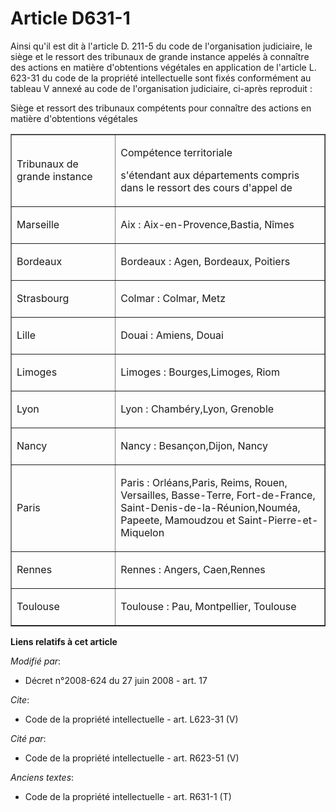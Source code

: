 # Article D631-1

Ainsi qu'il est dit à l'article D. 211-5 du code de l'organisation judiciaire, le siège et le ressort des tribunaux de grande
instance appelés à connaître des actions en matière d'obtentions végétales en application de l'article L. 623-31 du code de
la propriété intellectuelle sont fixés conformément au tableau V annexé au code de l'organisation judiciaire, ci-après
reproduit : 

Siège et ressort des tribunaux compétents pour connaître des actions en matière d'obtentions végétales

<table align="center" width="605" border="1" cellpadding="0" cellspacing="0">
  <tbody>
    <tr>
      <td width="186">

Tribunaux de grande instance

</td>
      <td width="419">

Compétence territoriale

s'étendant aux départements compris dans le ressort des cours d'appel de

</td>
    </tr>
    <tr>
      <td width="186">

Marseille

</td>
      <td width="419">

Aix : Aix-en-Provence,Bastia, Nîmes

</td>
    </tr>
    <tr>
      <td width="186">

Bordeaux

</td>
      <td width="419">

Bordeaux : Agen, Bordeaux, Poitiers

</td>
    </tr>
    <tr>
      <td width="186">

Strasbourg

</td>
      <td width="419">

Colmar : Colmar, Metz

</td>
    </tr>
    <tr>
      <td width="186">

Lille

</td>
      <td width="419">

Douai : Amiens, Douai

</td>
    </tr>
    <tr>
      <td width="186">

Limoges

</td>
      <td width="419">

Limoges : Bourges,Limoges, Riom

</td>
    </tr>
    <tr>
      <td width="186">

Lyon

</td>
      <td width="419">

Lyon : Chambéry,Lyon, Grenoble

</td>
    </tr>
    <tr>
      <td width="186">

Nancy

</td>
      <td width="419">

Nancy : Besançon,Dijon, Nancy

</td>
    </tr>
    <tr>
      <td width="186">

Paris

</td>
      <td width="419">

Paris : Orléans,Paris, Reims, Rouen, Versailles, Basse-Terre, Fort-de-France, Saint-Denis-de-la-Réunion,Nouméa, Papeete,
Mamoudzou et Saint-Pierre-et-Miquelon

</td>
    </tr>
    <tr>
      <td width="186">

Rennes

</td>
      <td width="419">

Rennes : Angers, Caen,Rennes

</td>
    </tr>
    <tr>
      <td width="186">

Toulouse

</td>
      <td width="419">

Toulouse : Pau, Montpellier, Toulouse

</td>
    </tr>
  </tbody>
</table>

**Liens relatifs à cet article**

_Modifié par_:

  - Décret n°2008-624 du 27 juin 2008 - art. 17

_Cite_:

  - Code de la propriété intellectuelle - art. L623-31 (V)

_Cité par_:

  - Code de la propriété intellectuelle - art. R623-51 (V)

_Anciens textes_:

  - Code de la propriété intellectuelle - art. R631-1 (T)
